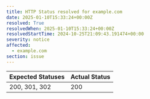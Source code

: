 ```yaml
---
title: HTTP Status resolved for example.com
date: 2025-01-10T15:33:24+00:00Z
resolved: True
resolvedWhen: 2025-01-10T15:33:24+00:00Z
resolvedStartTime: 2024-10-25T21:09:43.191474+00:00
severity: notice
affected:
  - example.com
section: issue
---
```


| Expected Statuses | Actual Status  |
|-------------------|----------------|
| 200, 301, 302 | 200 |
